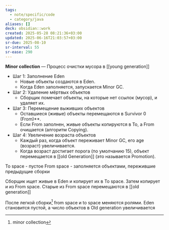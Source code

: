 ```yaml
---
tags:
  - note/specific/code
  - category/java
aliases: []
deck: obsidian::work
created: 2025-05-28 08:21:36+03:00
updated: 2025-06-16T21:03:57+03:00
sr-due: 2025-08-10
sr-interval: 55
sr-ease: 290
---
```


**Minor collection**
—
Процесс очистки мусора в [[young generation]]
- Шаг 1: Заполнение Eden
    - Новые объекты создаются в Eden.
    - Когда Eden заполняется, запускается Minor GC.
- Шаг 2: Удаление мёртвых объектов
    - Сборщик помечает объекты, на которые нет ссылок (мусор), и удаляет их.
- Шаг 3: Перемещение выживших объектов
    - Оставшиеся (живые) объекты перемещаются в Survivor 0 (From)**.
    - Если From заполнен, живые объекты копируются в To, а From очищается (алгоритм Copying).
- Шаг 4: Увеличение возраста объектов
    - Каждый раз, когда объект переживает Minor GC, его age (возраст) увеличивается.
    - Когда возраст достигает порога (по умолчанию 15), объект перемещается в [[old Generation]] (это называется Promotion).

To space - пустое
From space - заполняется объектами, пережившие предыдущие сборки

Сборщик ищет живые в Eden и копирует их в To space. Затем копирует и из From space. Старые из From space перемещаются в [[old generation]]

После легкой сборки[^1] from space и to space меняются ролями. Eden становится пустой, а число объектов в Old generation увеличивается

[^1]: minor collection
